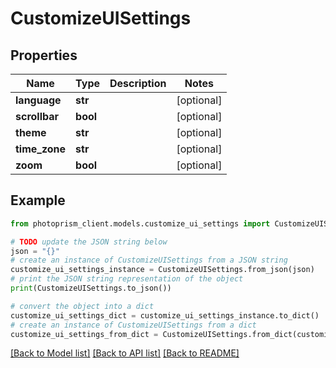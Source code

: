 # CustomizeUISettings


## Properties

Name | Type | Description | Notes
------------ | ------------- | ------------- | -------------
**language** | **str** |  | [optional]
**scrollbar** | **bool** |  | [optional]
**theme** | **str** |  | [optional]
**time_zone** | **str** |  | [optional]
**zoom** | **bool** |  | [optional]

## Example

```python
from photoprism_client.models.customize_ui_settings import CustomizeUISettings

# TODO update the JSON string below
json = "{}"
# create an instance of CustomizeUISettings from a JSON string
customize_ui_settings_instance = CustomizeUISettings.from_json(json)
# print the JSON string representation of the object
print(CustomizeUISettings.to_json())

# convert the object into a dict
customize_ui_settings_dict = customize_ui_settings_instance.to_dict()
# create an instance of CustomizeUISettings from a dict
customize_ui_settings_from_dict = CustomizeUISettings.from_dict(customize_ui_settings_dict)
```
[[Back to Model list]](../README.md#documentation-for-models) [[Back to API list]](../README.md#documentation-for-api-endpoints) [[Back to README]](../README.md)


